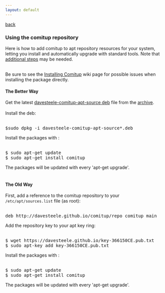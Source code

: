 ```yaml
---
layout: default
---
```


[back](index.html)

### Using the comitup repository

Here is how to add comitup to apt repository resources for your system, letting you install and
automatically upgrade with standard tools. 
Note that <a href="https://github.com/davesteele/comitup/wiki/Installing-Comitup">additional steps</a> may be needed.
<br><br>

Be sure to see the [Installing Comitup](https://github.com/davesteele/comitup/wiki/Installing-Comitup) wiki page for possible issues when installing the package directly.

#### The Better Way

Get the latest <a href="deb/davesteele-comitup-apt-source_1.2_all.deb">davesteele-comitup-apt-source deb</a> file from the <a href="archive.html">archive</a>.
<br><br>
Install the deb:<br><br>
<pre>
$sudo dpkg -i davesteele-comitup-apt-source*.deb
</pre>

Install the packages with :<br><br>
<pre>
$ sudo apt-get update
$ sudo apt-get install comitup
</pre>

The packages will be updated with every 'apt-get upgrade'.<br><br>

#### The Old Way

First, add a reference to the comitup repository to your <code>/etc/apt/sources.list</code> file (as root):<br><br>
<pre>
deb http://davesteele.github.io/comitup/repo comitup main</pre>
Add the repository key to your apt key ring:<br><br>
<pre>
$ wget https://davesteele.github.io/key-366150CE.pub.txt
$ sudo apt-key add key-366150CE.pub.txt
</pre>
Install the packages with :<br><br>
<pre>
$ sudo apt-get update
$ sudo apt-get install comitup
</pre>
The packages will be updated with every 'apt-get upgrade'.<br><br>